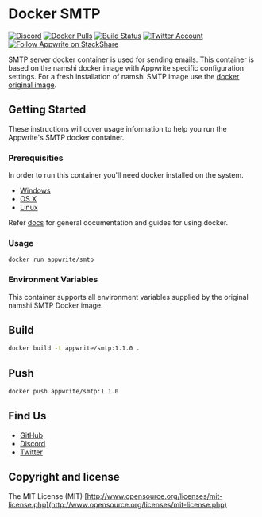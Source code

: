 # Docker SMTP

[![Discord](https://img.shields.io/discord/564160730845151244?label=discord&style=flat-square)](https://appwrite.io/discord)
[![Docker Pulls](https://img.shields.io/docker/pulls/appwrite/docker-smtp?color=f02e65&style=flat-square)](https://hub.docker.com/r/appwrite/requestcatcher)
[![Build Status](https://img.shields.io/travis/com/appwrite/docker-smtp?style=flat-square)](https://travis-ci.com/appwrite/docker-requestcatcher)
[![Twitter Account](https://img.shields.io/twitter/follow/appwrite?color=00acee&label=twitter&style=flat-square)](https://twitter.com/appwrite)
[![Follow Appwrite on StackShare](https://img.shields.io/badge/follow%20on-stackshare-blue?style=flat-square)](https://stackshare.io/appwrite)

SMTP server docker container is used for sending emails. This container is based on the namshi docker image with Appwrite specific configuration settings. For a fresh installation of namshi SMTP image use the [docker original image](https://hub.docker.com/r/namshi/smtp).

## Getting Started

These instructions will cover usage information to help you run the Appwrite's SMTP docker container.

### Prerequisities

In order to run this container you'll need docker installed on the system.

* [Windows](https://docs.docker.com/docker-for-windows/install/)
* [OS X](https://docs.docker.com/docker-for-mac/install/)
* [Linux](https://docs.docker.com/engine/install/)

Refer [docs](https://docs.docker.com/) for general documentation and guides for using docker.

### Usage

```shell
docker run appwrite/smtp
```

### Environment Variables

This container supports all environment variables supplied by the original namshi SMTP Docker image.

## Build
```bash
docker build -t appwrite/smtp:1.1.0 .
```

## Push
```bash
docker push appwrite/smtp:1.1.0
```

## Find Us

* [GitHub](https://github.com/appwrite)
* [Discord](https://appwrite.io/discord)
* [Twitter](https://twitter.com/appwrite)

## Copyright and license

The MIT License (MIT) [http://www.opensource.org/licenses/mit-license.php](http://www.opensource.org/licenses/mit-license.php)
